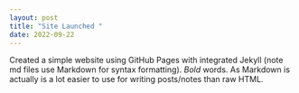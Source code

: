 ```yaml
---
layout: post
title: "Site Launched "
date: 2022-09-22
---
```

Created a simple website using GitHub Pages with integrated Jekyll (note md files use Markdown for syntax 
formatting). *Bold* words. As Markdown is actually is a lot easier to use for writing posts/notes than raw 
HTML.
